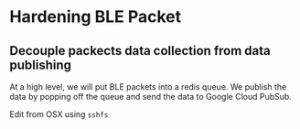 # Hardening BLE Packet

## Decouple packects data collection from data publishing

At a high level, we will put BLE packets into a redis queue. We publish the data by popping off the queue and send the data to Google Cloud PubSub.

Edit from OSX using `sshfs`
